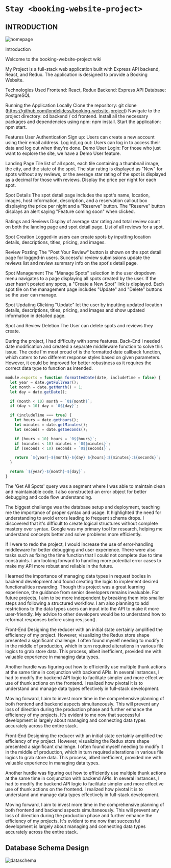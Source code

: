 # `Stay <booking-website-project>`

## INTRODUCTION
![homepage][def2]

Introduction

Welcome to the booking-website-project wiki

My Project is a full-stack web application built with Express API backend, React, and Redux. The application is designed to provide a Booking Website. 

Technologies Used
Frontend: React, Redux
Backend: Express API
Database: PostgreSQL

Running the Application Locally
Clone the repository: git clone (https://github.com/londelidess/booking-website-project)
Navigate to the project directory: cd backend / cd frontend.
Install all the necessary packages and dependencies using npm: npm install.
Start the application: npm start.


Features
User Authentication
Sign up: Users can create a new account using their email address.
Log in/Log out: Users can log in to access their data and log out when they're done.
Demo User Login: For those who just want to explore the site, we have a Demo User feature.

Landing Page
Tile list of all spots, each tile containing a thumbnail image, the city, and the state of the spot.
The star rating is displayed as "New" for spots without any reviews, or the average star rating of the spot is displayed as a decimal for those with reviews.
Display the price per night for each spot.

Spot Details
The spot detail page includes the spot's name, location, images, host information, description, and a reservation callout box displaying the price per night and a "Reserve" button.
The "Reserve" button displays an alert saying "Feature coming soon" when clicked.

Ratings and Reviews
Display of average star rating and total review count on both the landing page and spot detail page.
List of all reviews for a spot.

Spot Creation
Logged-in users can create spots by inputting location details, descriptions, titles, pricing, and images.

Review Posting
The "Post Your Review" button is shown on the spot detail page for logged-in users.
Successful review submissions update the reviews list and review summary info on the spot's detail page.

Spot Management
The "Manage Spots" selection in the user dropdown menu navigates to a page displaying all spots created by the user.
If the user hasn't posted any spots, a "Create a New Spot" link is displayed.
Each spot tile on the management page includes "Update" and "Delete" buttons so the user can manage.

Spot Updating
Clicking "Update" let the user by inputting updated location details, descriptions, titles, pricing, and images and show updated information in detailed page.

Spot and Review Deletion
The User can delete spots and reviews they create.


During the project, I had difficulty with some features.
Back-End
I needed date modification and created a separate middleware function to solve this issue. The code I'm most proud of is the formatted date callback function, which caters to two different response styles based on given parameters. However, it could be improved for better robustness as it requires the correct data type to function as intended.

```js
module.exports = function formattedDate(date, includeTime = false) {
  let year = date.getFullYear();
  let month = date.getMonth() + 1;
  let day = date.getDate();

  if (month < 10) month = `0${month}`;
  if (day < 10) day = `0${day}`;

  if (includeTime === true) {
    let hours = date.getHours();
    let minutes = date.getMinutes();
    let seconds = date.getSeconds();

    if (hours < 10) hours = `0${hours}`;
    if (minutes < 10) minutes = `0${minutes}`;
    if (seconds < 10) seconds = `0${seconds}`;

    return `${year}-${month}-${day} ${hours}:${minutes}:${seconds}`;
  }

  return `${year}-${month}-${day}`;
}
```


 The 'Get All Spots' query was a segment where I was able to maintain clean and maintainable code. I also constructed an error object for better debugging and code flow understanding.

The biggest challenge was the database setup and deployment, teaching me the importance of proper syntax and usage. It highlighted the need for understanding to avoid errors leading to frequent schema drops. I discovered that it's difficult to create logical structures without complete mastery over syntax. Google was my primary tool for research, helping me understand concepts better and solve problems more efficiently.

If I were to redo the project, I would increase the use of error-handling middleware for better debugging and user experience. There were also tasks such as fixing the time function that I could not complete due to time constraints. I am looking forward to handling more potential error cases to make my API more robust and reliable in the future.

I learned the importance of managing data types in request bodies in backend development and found creating the logic to implement desired functionalities rewarding. Though this project was a great learning experience, the guidance from senior developers remains invaluable. For future projects, I aim to be more independent by breaking them into smaller steps and following a structured workflow. I am also planning to add restrictions to the data types users can input into the API to make it more user-friendly. My advice to other developers would be to understand how to reformat responses before using res.json().

Front-End 
Designing the reducer with an initial state certainly amplified the efficiency of my project. However, visualizing the Redux store shape presented a significant challenge. I often found myself needing to modify it in the middle of production, which in turn required alterations in various file logics to grab store data. This process, albeit inefficient, provided me with valuable experience in managing data types.

Another hurdle was figuring out how to efficiently use multiple thunk actions at the same time in conjunction with backend APIs. In several instances, I had to modify the backend API logic to facilitate simpler and more effective use of thunk actions on the frontend. I realized how pivotal it is to understand and manage data types effectively in full-stack development.

Moving forward, I aim to invest more time in the comprehensive planning of both frontend and backend aspects simultaneously. This will prevent any loss of direction during the production phase and further enhance the efficiency of my projects. It's evident to me now that successful development is largely about managing and connecting data types accurately across the entire stack.

Front-End
Designing the reducer with an initial state certainly amplified the efficiency of my project. However, visualizing the Redux store shape presented a significant challenge. I often found myself needing to modify it in the middle of production, which in turn required alterations in various file logics to grab store data. This process, albeit inefficient, provided me with valuable experience in managing data types.

Another hurdle was figuring out how to efficiently use multiple thunk actions at the same time in conjunction with backend APIs. In several instances, I had to modify the backend API logic to facilitate simpler and more effective use of thunk actions on the frontend. I realized how pivotal it is to understand and manage data types effectively in full-stack development.

Moving forward, I aim to invest more time in the comprehensive planning of both frontend and backend aspects simultaneously. This will prevent any loss of direction during the production phase and further enhance the efficiency of my projects. It's evident to me now that successful development is largely about managing and connecting data types accurately across the entire stack.
## Database Schema Design

![dataschema][def]

[def]: ./images/airbnb_dbdiagram.png
[def2]:./images/image-of-home.png
